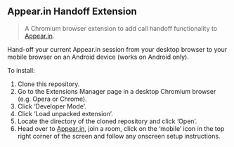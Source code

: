 ## Appear.in Handoff Extension

> A Chromium browser extension to add call handoff functionality to [Appear.in](https://appear.in/).

Hand-off your current Appear.in session from your desktop browser to your mobile browser on an Android device (works on Android only).

To install:

1. Clone this repository.
2. Go to the Extensions Manager page in a desktop Chromium browser (e.g. Opera or Chrome).
3. Click ‘Developer Mode’.
4. Click ‘Load unpacked extension’.
5. Locate the directory of the cloned repository and click ‘Open’.
6. Head over to [Appear.in](https://appear.in/), join a room, click on the ‘mobile’ icon in the top right corner of the screen and follow any onscreen setup instructions.
